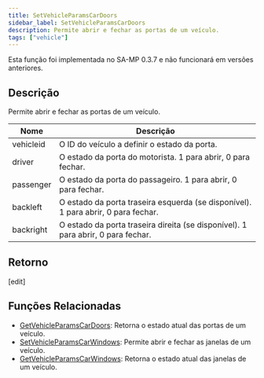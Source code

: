 ```yaml
---
title: SetVehicleParamsCarDoors
sidebar_label: SetVehicleParamsCarDoors
description: Permite abrir e fechar as portas de um veículo.
tags: ["vehicle"]
---
```


Esta função foi implementada no SA-MP 0.3.7 e não funcionará em versões anteriores.

## Descrição

Permite abrir e fechar as portas de um veículo.

| Nome      | Descrição                                                                         |
| --------- | --------------------------------------------------------------------------------- |
| vehicleid | O ID do veículo a definir o estado da porta.                                      |
| driver    | O estado da porta do motorista. 1 para abrir, 0 para fechar.                      |
| passenger | O estado da porta do passageiro. 1 para abrir, 0 para fechar.                     |
| backleft  | O estado da porta traseira esquerda (se disponível). 1 para abrir, 0 para fechar. |
| backright | O estado da porta traseira direita (se disponível). 1 para abrir, 0 para fechar.  |

## Retorno

[edit]

## Funções Relacionadas

- [GetVehicleParamsCarDoors](GetVehicleParamsCarDoors.md): Retorna o estado atual das portas de um veículo.
- [SetVehicleParamsCarWindows](SetVehicleParamsCarWindows.md): Permite abrir e fechar as janelas de um veículo.
- [GetVehicleParamsCarWindows](GetVehicleParamsCarWindows.md): Retorna o estado atual das janelas de um veículo.
